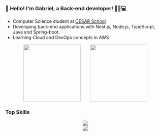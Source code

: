 ### 👋 Hello! I'm Gabriel, a Back-end developer! 👨‍💻💻

-  Computer Science student at [CESAR School](https://www.cesar.school/)
-  Developing back-end applications with Nest.js, Node.js, TypeScript, Java and Spring-boot.
-  Learning Cloud and DevOps concepts in AWS

<div align="center" style="display: flex; justify-content: center; align-items: center; gap: 30px; margin-bottom: 20px;">
    <img height="180em" src="https://github-readme-stats.vercel.app/api/top-langs/?username=gabrielpires-1&layout=compact&langs_count=6"/>
    <img height="180em" src="https://github-readme-stats.vercel.app/api?username=gabrielpires-1&show_icons=true&count_private=true"/>
</div>

### Top Skills

<div align="center" style="margin-bottom: 20px;">
    <img src="https://skillicons.dev/icons?i=nodejs,python,java,mysql,django,spring,postgresql,nestjs,docker" /><br>
    <img src="https://skillicons.dev/icons?i=linux,c,javascript,typescript,expressjs,aws,rabbitmq,redis,golang" /><br><br>
</div>

